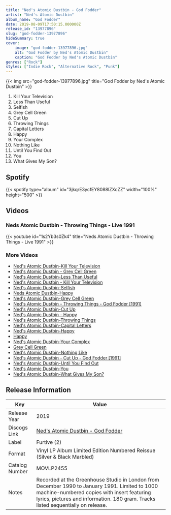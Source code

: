 ```yaml
---
title: "Ned's Atomic Dustbin - God Fodder"
artist: "Ned's Atomic Dustbin"
album_name: "God Fodder"
date: 2019-08-09T17:50:15.000000Z
release_id: "13977896"
slug: "god-fodder-13977896"
hideSummary: true
cover:
    image: "god-fodder-13977896.jpg"
    alt: "God Fodder by Ned's Atomic Dustbin"
    caption: "God Fodder by Ned's Atomic Dustbin"
genres: ["Rock"]
styles: ["Indie Rock", "Alternative Rock", "Punk"]
---
```


{{< img src="god-fodder-13977896.jpg" title="God Fodder by Ned's Atomic Dustbin" >}}

<!-- section break -->

1. Kill Your Television
2. Less Than Useful
3. Selfish
4. Grey Cell Green
5. Cut Up
6. Throwing Things
7. Capital Letters
8. Happy
9. Your Complex
10. Nothing Like
11. Until You Find Out
12. You
13. What Gives My Son?

<!-- section break -->


## Spotify
{{< spotify type="album" id="3jkqrE3ycfEY8088IZXcZZ" width="100%" height="500" >}}



## Videos
### Neds Atomic Dustbin - Throwing Things - Live 1991
{{< youtube id="1s2Yb3s0Zk4" title="Neds Atomic Dustbin - Throwing Things - Live 1991" >}}<br>

### More Videos

- [Ned's Atomic Dustbin-Kill Your Television](https://www.youtube.com/watch?v=ZA2371iADS0)
- [Ned's Atomic Dustbin - Grey Cell Green](https://www.youtube.com/watch?v=HqGzBqPnNBk)
- [Ned's Atomic Dustbin-Less Than Useful](https://www.youtube.com/watch?v=pYqfB44lEF0)
- [Ned's Atomic Dustbin - Kill Your Television](https://www.youtube.com/watch?v=FaTcIzLk880)
- [Ned's Atomic Dustbin-Selfish](https://www.youtube.com/watch?v=uzUwJjgTRKk)
- [Neds Atomic Dustbin-Happy](https://www.youtube.com/watch?v=AI4lzeHQduE)
- [Ned's Atomic Dustbin-Grey Cell Green](https://www.youtube.com/watch?v=GkH0wgg8igM)
- [Ned's Atomic Dustbin - Throwing Things - God Fodder [1991]](https://www.youtube.com/watch?v=6Ua7arwVspI)
- [Ned's Atomic Dustbin-Cut Up](https://www.youtube.com/watch?v=Z-VA3tb1bCo)
- [Ned's Atomic Dustbin - Happy](https://www.youtube.com/watch?v=gmD08Na5VKI)
- [Ned's Atomic Dustbin-Throwing Things](https://www.youtube.com/watch?v=GHM6Xs2Voko)
- [Ned's Atomic Dustbin-Capital Letters](https://www.youtube.com/watch?v=OHh69qmqdyo)
- [Ned's Atomic Dustbin-Happy](https://www.youtube.com/watch?v=INJr2ZSWZHM)
- [Happy](https://www.youtube.com/watch?v=JmDlMYUarRA)
- [Ned's Atomic Dustbin-Your Complex](https://www.youtube.com/watch?v=wc93aK6d2G8)
- [Grey Cell Green](https://www.youtube.com/watch?v=c0ptSGGcQUs)
- [Ned's Atomic Dustbin-Nothing Like](https://www.youtube.com/watch?v=PgaW75ay1Mw)
- [Ned's Atomic Dustbin - Cut Up - God Fodder [1991]](https://www.youtube.com/watch?v=O6BtD4q63fg)
- [Ned's Atomic Dustbin-Until You Find Out](https://www.youtube.com/watch?v=cTb5zr9vI4E)
- [Ned's Atomic Dustbin-You](https://www.youtube.com/watch?v=xyOYwnTekOc)
- [Ned's Atomic Dustbin-What Gives My Son?](https://www.youtube.com/watch?v=6ahrAlCt0L4)


## Release Information
|  Key           | Value                                                |
| ---------------| ---------------------------------------------------- |
| Release Year   | 2019                                   |
| Discogs Link   | [Ned's Atomic Dustbin - God Fodder](https://www.discogs.com/release/13977896-Neds-Atomic-Dustbin-God-Fodder) |
| Label          | Furtive (2) |
| Format         | Vinyl LP Album Limited Edition Numbered Reissue (Silver & Black Marbled) |
| Catalog Number | MOVLP2455 |
| Notes | Recorded at the Greenhouse Studio in London from December 1990 to January 1991.  Limited to 1000 machine-numbered copies with insert featuring lyrics, pictures and information.  180 gram.    Tracks listed sequentially on release.  |